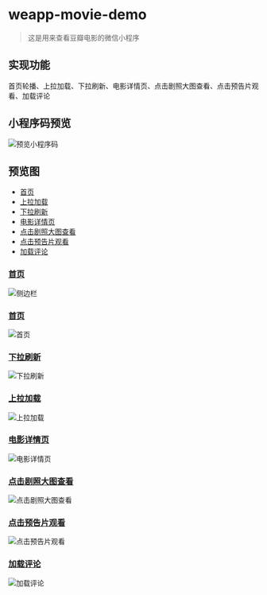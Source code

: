 # weapp-movie-demo
> 这是用来查看豆瓣电影的微信小程序

## 实现功能
首页轮播、上拉加载、下拉刷新、电影详情页、点击剧照大图查看、点击预告片观看、加载评论

## 小程序码预览
![预览小程序码](./preview/mincode.jpg)

## <a id="预览图">预览图</a>  
- [首页](#首页)  
- [上拉加载](#上拉加载)  
- [下拉刷新](#下拉刷新)  
- [电影详情页](#电影详情页)  
- [点击剧照大图查看](#点击剧照大图查看)  
- [点击预告片观看](#点击预告片观看)  
- [加载评论](#加载评论)  

### <a id="首页">[首页](#预览图)</a>
![侧边栏](./preview/1.gif)
### <a id="首页">[首页](#预览图)</a> 
![首页](./preview/2.gif)  
### <a id="下拉刷新">[下拉刷新](#预览图)</a>
![下拉刷新](./preview/下拉.gif)
### <a id="上拉加载">[上拉加载](#预览图)</a>
![上拉加载](./preview/上拉.gif)
### <a id="电影详情页">[电影详情页](#预览图)</a>
![电影详情页](./preview/电影详情页.gif)
### <a id="点击剧照大图查看">[点击剧照大图查看](#预览图)</a>
![点击剧照大图查看](./preview/点击剧照大图查看.gif)
### <a id="点击预告片观看">[点击预告片观看](#预览图)</a>
![点击预告片观看](./preview/点击预告片观看.gif)  
### <a id="加载评论">[加载评论](#预览图)</a>
![加载评论](./preview/加载评论.gif)  
